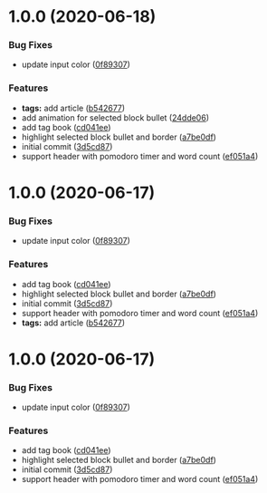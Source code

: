 # 1.0.0 (2020-06-18)


### Bug Fixes

* update input color ([0f89307](https://github.com/believer/roam-night-owl/commit/0f893070f92cf58b36d685eb342ab2ead5abaf94))


### Features

* **tags:** add article ([b542677](https://github.com/believer/roam-night-owl/commit/b54267756158f7d7f148edc4bd65cbffa59af8ff))
* add animation for selected block bullet ([24dde06](https://github.com/believer/roam-night-owl/commit/24dde06fdc34af5c1bd378733e35e62dc46b398c))
* add tag book ([cd041ee](https://github.com/believer/roam-night-owl/commit/cd041ee97b8b6ffcecbf31c963a49a79e9904b15))
* highlight selected block bullet and border ([a7be0df](https://github.com/believer/roam-night-owl/commit/a7be0df99934c2a2475d63f6defcbf123c04a2e1))
* initial commit ([3d5cd87](https://github.com/believer/roam-night-owl/commit/3d5cd8704d02459d3a974973bb6e2eeee0c11c4a))
* support header with pomodoro timer and word count ([ef051a4](https://github.com/believer/roam-night-owl/commit/ef051a4e55a3cd5d824e9edb35c375ee33359a89))

# 1.0.0 (2020-06-17)


### Bug Fixes

* update input color ([0f89307](https://github.com/believer/roam-night-owl/commit/0f893070f92cf58b36d685eb342ab2ead5abaf94))


### Features

* add tag book ([cd041ee](https://github.com/believer/roam-night-owl/commit/cd041ee97b8b6ffcecbf31c963a49a79e9904b15))
* highlight selected block bullet and border ([a7be0df](https://github.com/believer/roam-night-owl/commit/a7be0df99934c2a2475d63f6defcbf123c04a2e1))
* initial commit ([3d5cd87](https://github.com/believer/roam-night-owl/commit/3d5cd8704d02459d3a974973bb6e2eeee0c11c4a))
* support header with pomodoro timer and word count ([ef051a4](https://github.com/believer/roam-night-owl/commit/ef051a4e55a3cd5d824e9edb35c375ee33359a89))
* **tags:** add article ([b542677](https://github.com/believer/roam-night-owl/commit/b54267756158f7d7f148edc4bd65cbffa59af8ff))

# 1.0.0 (2020-06-17)


### Bug Fixes

* update input color ([0f89307](https://github.com/believer/roam-night-owl/commit/0f893070f92cf58b36d685eb342ab2ead5abaf94))


### Features

* add tag book ([cd041ee](https://github.com/believer/roam-night-owl/commit/cd041ee97b8b6ffcecbf31c963a49a79e9904b15))
* highlight selected block bullet and border ([a7be0df](https://github.com/believer/roam-night-owl/commit/a7be0df99934c2a2475d63f6defcbf123c04a2e1))
* initial commit ([3d5cd87](https://github.com/believer/roam-night-owl/commit/3d5cd8704d02459d3a974973bb6e2eeee0c11c4a))
* support header with pomodoro timer and word count ([ef051a4](https://github.com/believer/roam-night-owl/commit/ef051a4e55a3cd5d824e9edb35c375ee33359a89))
